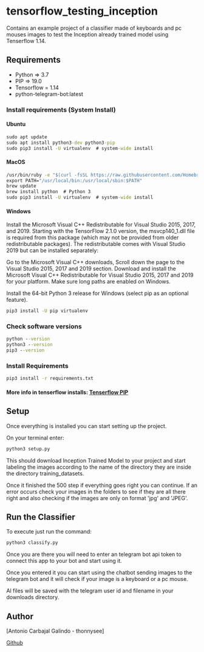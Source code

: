 # tensorflow_testing_inception
Contains an example project of a classifier made of keyboards and pc mouses 
images to test the Inception already trained model using Tenserflow 1.14. 

## Requirements

* Python => 3.7
* PIP => 19.0
* Tensorflow = 1.14
* python-telegram-bot:latest

### Install requirements (System Install)

#### Ubuntu

```cmd
sudo apt update
sudo apt install python3-dev python3-pip
sudo pip3 install -U virtualenv  # system-wide install
```

#### MacOS

```cmd
/usr/bin/ruby -e "$(curl -fsSL https://raw.githubusercontent.com/Homebrew/install/master/install)"
export PATH="/usr/local/bin:/usr/local/sbin:$PATH"
brew update
brew install python  # Python 3
sudo pip3 install -U virtualenv  # system-wide install
```

#### Windows

Install the Microsoft Visual C++ Redistributable for Visual Studio 2015, 2017, and 2019. Starting with the TensorFlow 2.1.0 version, the msvcp140_1.dll file is required from this package (which may not be provided from older redistributable packages). The redistributable comes with Visual Studio 2019 but can be installed separately:

Go to the Microsoft Visual C++ downloads,
Scroll down the page to the Visual Studio 2015, 2017 and 2019 section.
Download and install the Microsoft Visual C++ Redistributable for Visual Studio 2015, 2017 and 2019 for your platform.
Make sure long paths are enabled on Windows.

Install the 64-bit Python 3 release for Windows (select pip as an optional feature).

```cmd
pip3 install -U pip virtualenv
```

### Check software versions

```cmd
python --version
python3 --version
pip3 --version
```

### Install Requirements

```cmd
pip3 install -r requirements.txt
```

#### More info in tenserflow installs: [Tenserflow PIP](https://www.tensorflow.org/install/pip)

## Setup

Once everything is installed you can start setting up the project. 

On your terminal enter:

```cmd
python3 setup.py
```

This should download Inception Trained Model to your project and start labeling
the images according to the name of the directory they are inside the 
directory training_datasets.

Once it finished the 500 step if everything goes right you can continue. If an
error occurs check your images in the folders to see if they are all there right
and also checking if the images are only on format 'jpg' and 'JPEG'.

## Run the Classifier

To execute just run the command: 

```cmd
python3 classify.py
```

Once you are there you will need to enter an telegram bot api token to connect
this app to your bot and start using it.

Once you entered it you can start using the chatbot sending images to the 
telegram bot and it will check if your image is a keyboard or a pc mouse.

Al files will be saved with the telegram user id and filename in your
downloads directory.

## Author
[Antonio Carbajal Galindo - thonnysee]

[Github](https://github.com/thonnysee)
